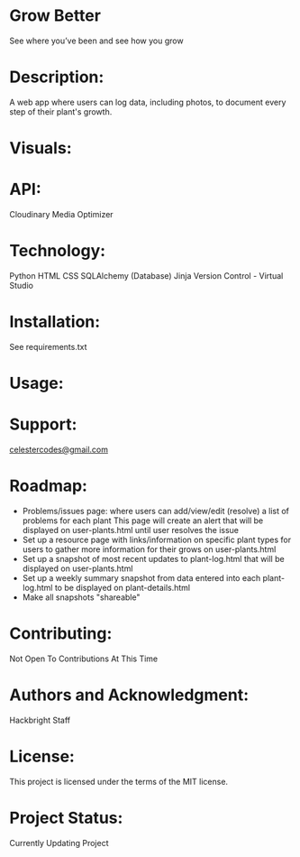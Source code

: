 # Grow Better
See where you’ve been and see how you grow

# Description: 
A web app where users can log data, including photos, to document every step of their plant's growth. 

# Visuals:

# API:
Cloudinary Media Optimizer

# Technology:
Python
HTML
CSS
SQLAlchemy (Database)
Jinja
Version Control - Virtual Studio

# Installation:
See requirements.txt

# Usage:

# Support: 
celestercodes@gmail.com

# Roadmap:
* Problems/issues page: where users can add/view/edit (resolve) a list of problems for each plant
This page will create an alert that will be displayed on user-plants.html until user resolves the issue
* Set up a resource page with links/information on specific plant types for users to gather more information for their grows on user-plants.html
* Set up a snapshot of most recent updates to plant-log.html that will be displayed on user-plants.html
* Set up a weekly summary snapshot from data entered into each plant-log.html to be displayed on plant-details.html 
* Make all snapshots "shareable" 

# Contributing: 
Not Open To Contributions At This Time 

# Authors and Acknowledgment: 
Hackbright Staff 

# License: 
This project is licensed under the terms of the MIT license.

# Project Status: 
Currently Updating Project